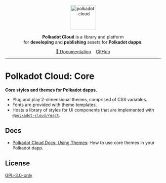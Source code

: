<br />
<p align="center">
  <a href="https://github.com/polkadot-cloud/library">
    <img alt="polkadot-cloud" title="polkadot-cloud" src="https://raw.githubusercontent.com/polkadot-cloud/library/main/app/public/img/cloud.png" width="80" />
  </a>
</p>

<p align="center">
  <b>Polkadot Cloud</b> is a library and platform <br />
  for <b>developing</b> and <b>publishing</b> assets for <b>Polkadot dapps</b>.
</p>

<div align="center">
<a href="https://polkadot.cloud/overview">📖 Documentation</a>&nbsp;&nbsp;&nbsp;&nbsp;<a href="https://github.com/polkadot-cloud/library"">GitHub</a>
</div>

<hr>

# Polkadot Cloud: Core

**Core styles and themes for Polkadot dapps.**

- Plug and play 2-dimensional themes, comprised of CSS variables.
- Fonts are provided with theme templates.
- Hosts a library of styles for UI components that are implemented with [`@polkadot-cloud/react`](https://www.npmjs.com/package/@polkadot-cloud/react).

## Docs

- [Polkadot Cloud Docs: Using Themes](https://polkadot.cloud/using-themes): How to use core themes in your Polkadot dapp.

## License

[GPL-3.0-only](https://spdx.org/licenses/GPL-3.0-only.html)

